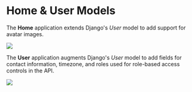 # Home & User Models

The **Home** application extends Django's _User_ model to add support for avatar images.

![](../../.gitbook/assets/home\_models.png)

The **User** application augments Django's _User_ model to add fields for contact information, timezone, and roles used for role-based access controls in the API.

![](../../.gitbook/assets/users\_models.png)

